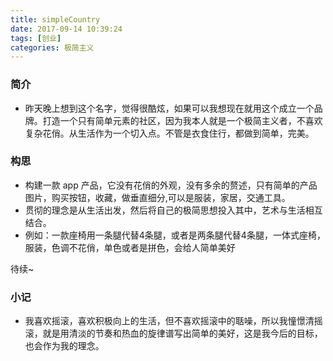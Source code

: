 ```yaml
---
title: simpleCountry
date: 2017-09-14 10:39:24
tags: [创业]
categories: 极简主义
---
```


### 简介
* 昨天晚上想到这个名字，觉得很酷炫，如果可以我想现在就用这个成立一个品牌。打造一个只有简单元素的社区，因为我本人就是一个极简主义者，不喜欢复杂花俏。从生活作为一个切入点。不管是衣食住行，都做到简单，完美。

### 构思
* 构建一款 app 产品，它没有花俏的外观，没有多余的赘述，只有简单的产品图片，购买按钮，收藏，做垂直细分,可以是服装，家居，交通工具。
* 贯彻的理念是从生活出发，然后将自己的极简思想投入其中，艺术与生活相互结合。
* 例如：一款座椅用一条腿代替4条腿，或者是两条腿代替4条腿，一体式座椅，服装，色调不花俏，单色或者是拼色，会给人简单美好

待续~

### 小记
* 我喜欢摇滚，喜欢积极向上的生活，但不喜欢摇滚中的聒噪，所以我憧憬清摇滚，就是用清淡的节奏和热血的旋律谱写出简单的美好，这是我今后的目标，也会作为我的理念。
